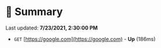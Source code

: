 # 📖 Summary
Last updated: **7/23/2021, 2:30:00 PM**

- `GET` [https://google.com](https://google.com) - **Up** (186ms)
